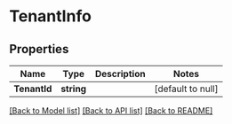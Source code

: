 # TenantInfo

## Properties
Name | Type | Description | Notes
------------ | ------------- | ------------- | -------------
**TenantId** | **string** |  | [default to null]

[[Back to Model list]](../README.md#documentation-for-models) [[Back to API list]](../README.md#documentation-for-api-endpoints) [[Back to README]](../README.md)

